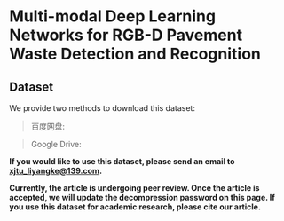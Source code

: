 # Multi-modal Deep Learning Networks for RGB-D Pavement Waste Detection and Recognition
## Dataset
We provide two methods to download this dataset:
> 百度网盘:

> Google Drive:

**If you would like to use this dataset, please send an email to xjtu_liyangke@139.com.**

**Currently, the article is undergoing peer review. Once the article is accepted, we will update the decompression password on this page. If you use this dataset for academic research, please cite our article.**
